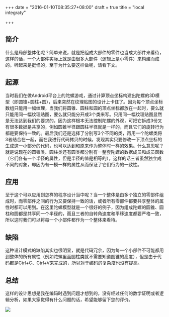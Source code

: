 +++
date = "2016-01-10T08:35:27+08:00"
draft = true
title = "local integraty"

+++



## 简介

什么是局部整体化呢？简单来说，就是把组成大部件的零件也当成大部件来看待，这样的话，一个大部件实际上就是由很多大部件（逻辑上是小零件）来构建而成的。听起来是挺怪的，至于为什么要这样做呢，请看下文。

## 起源

当时我们在做Android平台上的陀螺游戏，通过计算顶点坐标构建出陀螺的3D模型（即圆锥+圆柱+圆），后来突然在纹理贴图的设计上卡住了。因为每个顶点坐标数组只能用一幅纹理，当我们将圆锥、圆柱和圆的顶点坐标都放在一起时，要么就只能用同一幅纹理贴图，要么就只能分开成3个类来写。只用同一幅纹理贴图显然是无法达到我们的要求的，因为这样根本无法控制陀螺的外观，可把它拆成3份又有很多数据是共享的，例如圆锥半径跟圆柱半径就是一样的，而且它们的旋转行为都是要保持一致的。最后我们还是选择了分别写3个不同的类，再用一个陀螺类将3者结合在一起，而在我进行代码拷贝的时候，发现其实只要修改一下顶点坐标的生成这一小部分的代码，也可以达到和原来作为整体时一样的效果。什么意思呢？就是说现在的圆锥类、圆柱类还有圆类都分别有一整套陀螺的数据成员和成员函数（它们各有一个半径的属性，但是半径的值是相等的），这样的话三者虽然独立成不同的对象，却因为有一模一样的属性从而保证了它们行为的一致性。

## 应用

至于这个可以应用到怎样的程序设计当中呢？当一个整体是由多个独立的零部件组成时，而零部件之间的行为又要保持一致的话，或者所有零部件都要共享整体的属性时都可以用到。在这里陀螺模型就是一个很好的例子，因为组成陀螺的圆锥、圆柱和圆都是共享同一个半径的，而且三者的自转角速度和平移速度都要严格一致，所以这时我们可以将每一个小部件都作为一个整体来看待。

## 缺陷

这种设计模式的缺陷其实也很明显，就是代码冗余，因为每一个小部件不可能都用到整体的所有属性（例如陀螺里面圆柱类就不需要知道圆锥的高度），但是由于代码都是Ctrl+C、Ctrl+V来完成的，所以对于编码的复杂度也没有提高。

## 总结

这样的设计思想是我在编码时遇到问题才想到的，没有经过任何的数学证明或者逻辑分析，如果大家觉得有什么问题的话，希望能够留下您的评价。

![](/images/local-integraty.jpg)